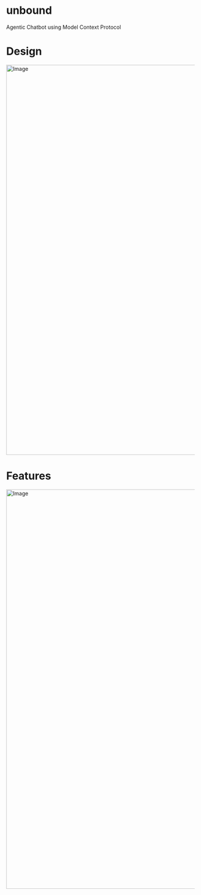 # unbound
Agentic Chatbot using Model Context Protocol

# Design
<img width="1039" alt="Image" src="https://github.com/user-attachments/assets/c49f65f4-23c4-43b4-8941-82a141518c44" />

# Features
<img width="1064" alt="Image" src="https://github.com/user-attachments/assets/64561cde-f6e9-4683-93a9-9e5c3c0a1446" />
